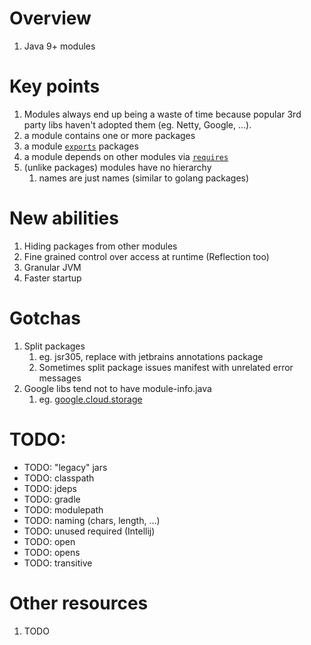 # Overview
1. Java 9+ modules


# Key points
1. Modules always end up being a waste of time because popular 3rd party libs haven't adopted them (eg. Netty, Google, ...).
1. a module contains one or more packages
1. a module [`exports`](TODO) packages
1. a module depends on other modules via [`requires`](TODO)
1. (unlike packages) modules have no hierarchy
    1. names are just names (similar to golang packages)


# New abilities
1. Hiding packages from other modules
1. Fine grained control over access at runtime (Reflection too)
1. Granular JVM
1. Faster startup


# Gotchas
1. Split packages
    1. eg. jsr305, replace with jetbrains annotations package
    1. Sometimes split package issues manifest with unrelated error messages
1. Google libs tend not to have module-info.java
    1. eg. [google.cloud.storage](https://mvnrepository.com/artifact/com.google.cloud/google-cloud-storage)


# TODO:
- TODO: "legacy" jars
- TODO: classpath
- TODO: jdeps
- TODO: gradle
- TODO: modulepath
- TODO: naming (chars, length, ...)
- TODO: unused required (Intellij)
- TODO: open
- TODO: opens
- TODO: transitive


# Other resources
1. TODO